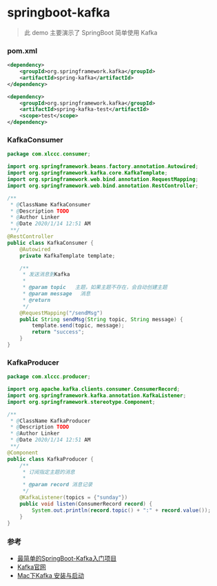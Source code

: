 # springboot-kafka

> 此 demo 主要演示了 SpringBoot 简单使用 Kafka

### pom.xml
```xml
<dependency>
    <groupId>org.springframework.kafka</groupId>
    <artifactId>spring-kafka</artifactId>
</dependency>

<dependency>
    <groupId>org.springframework.kafka</groupId>
    <artifactId>spring-kafka-test</artifactId>
    <scope>test</scope>
</dependency>
```
### KafkaConsumer
```java
package com.xlccc.consumer;

import org.springframework.beans.factory.annotation.Autowired;
import org.springframework.kafka.core.KafkaTemplate;
import org.springframework.web.bind.annotation.RequestMapping;
import org.springframework.web.bind.annotation.RestController;

/**
 * @ClassName KafkaConsumer
 * @Description TODO
 * @Author Linker
 * @Date 2020/1/14 12:51 AM
 **/
@RestController
public class KafkaConsumer {
    @Autowired
    private KafkaTemplate template;

    /**
     * 发送消息到Kafka
     *
     * @param topic   主题，如果主题不存在，会自动创建主题
     * @param message 　消息
     * @return
     */
    @RequestMapping("/sendMsg")
    public String sendMsg(String topic, String message) {
        template.send(topic, message);
        return "success";
    }
}

```
### KafkaProducer
```java
package com.xlccc.producer;

import org.apache.kafka.clients.consumer.ConsumerRecord;
import org.springframework.kafka.annotation.KafkaListener;
import org.springframework.stereotype.Component;

/**
 * @ClassName KafkaProducer
 * @Description TODO
 * @Author Linker
 * @Date 2020/1/14 12:51 AM
 **/
@Component
public class KafkaProducer {
    /**
     * 订阅指定主题的消息
     *
     * @param record 消息记录
     */
    @KafkaListener(topics = {"sunday"})
    public void listen(ConsumerRecord record) {
        System.out.println(record.topic() + ":" + record.value());
    }
}

```
### 参考
* [最简单的SpringBoot-Kafka入门项目](http://xlccc.com/archives/linkpro-springboot-kafka)
* [Kafka官网](https://kafka.apache.org/)
* [Mac下Kafka 安装与启动](https://www.jianshu.com/p/a581372f07b4)
